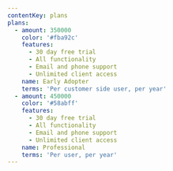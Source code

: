 ```yaml
---
contentKey: plans
plans:
  - amount: 350000
    color: '#fba92c'
    features:
      - 30 day free trial
      - All functionality
      - Email and phone support
      - Unlimited client access
    name: Early Adopter
    terms: 'Per customer side user, per year'
  - amount: 450000
    color: '#58abff'
    features:
      - 30 day free trial
      - All functionality
      - Email and phone support
      - Unlimited client access
    name: Professional
    terms: 'Per user, per year'
---
```


